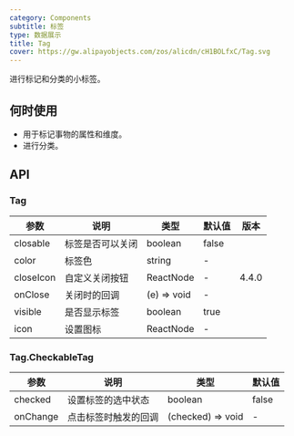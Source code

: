 ```yaml
---
category: Components
subtitle: 标签
type: 数据展示
title: Tag
cover: https://gw.alipayobjects.com/zos/alicdn/cH1BOLfxC/Tag.svg
---
```


进行标记和分类的小标签。

## 何时使用

- 用于标记事物的属性和维度。
- 进行分类。

## API

### Tag

| 参数      | 说明             | 类型        | 默认值 | 版本  |
| --------- | ---------------- | ----------- | ------ | ----- |
| closable  | 标签是否可以关闭 | boolean     | false  |       |
| color     | 标签色           | string      | -      |       |
| closeIcon | 自定义关闭按钮   | ReactNode   | -      | 4.4.0 |
| onClose   | 关闭时的回调     | (e) => void | -      |       |
| visible   | 是否显示标签     | boolean     | true   |       |
| icon      | 设置图标         | ReactNode   | -      |       |

### Tag.CheckableTag

| 参数     | 说明                 | 类型              | 默认值 |
| -------- | -------------------- | ----------------- | ------ |
| checked  | 设置标签的选中状态   | boolean           | false  |
| onChange | 点击标签时触发的回调 | (checked) => void | -      |
